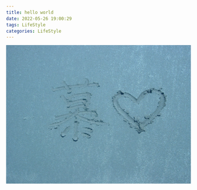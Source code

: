 ```yaml
---
title: hello world
date: 2022-05-26 19:00:29
tags: LifeStyle
categories: LifeStyle
---
```

![Alice](hello-world/alice.jpg)
